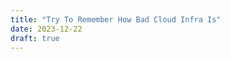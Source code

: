 ```yaml
---
title: "Try To Remember How Bad Cloud Infra Is"
date: 2023-12-22
draft: true
---
```


<!--stackedit_data:
eyJoaXN0b3J5IjpbMjUzMjg4NTYwXX0=
-->